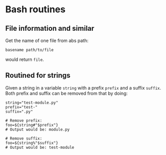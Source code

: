 # Bash routines

## File information and similar

Get the name of one file from abs path:
```
basename path/to/file
```
would return `file`.

## Routined for strings

Given a string in a variable `string` with a prefix `prefix` and a suffix `suffix`. Both prefix and suffix can be removed from that by doing:
```
string="test-module.py"
prefix="test-"
suffix=".py"

# Remove prefix:
foo=${string#"$prefix"}
# Output would be: module.py

# Remove suffix:
foo=${string%"$suffix"}
# Output would be: test-module
```
